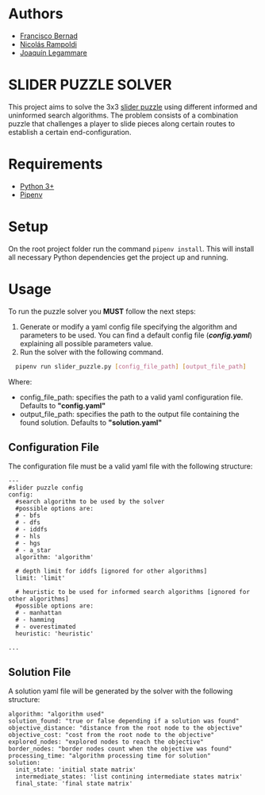 # Authors
- [Francisco Bernad](https://github.com/FrBernad)
- [Nicolás Rampoldi](https://github.com/NicolasRampoldi)
- [Joaquín Legammare](https://github.com/JoacoLega)

# SLIDER PUZZLE SOLVER
This project aims to solve the 3x3 [slider puzzle](https://en.wikipedia.org/wiki/Sliding_puzzle) using 
different informed and uninformed search algorithms. The problem consists of a combination puzzle that 
challenges a player to slide pieces along certain routes to establish a certain end-configuration. 

# Requirements
- [Python 3+](https://www.python.org/downloads/)
- [Pipenv](https://pipenv.pypa.io/en/latest/)

# Setup
On the root project folder run the command `pipenv install`. This will install all necessary Python dependencies
get the project up and running.

# Usage
To run the puzzle solver you **MUST** follow the next steps:
1. Generate or modify a yaml config file specifying the algorithm and parameters to be used. You can find
a default config file (***config.yaml***) explaining all possible parameters value.
2. Run the solver with the following command.
```bash
  pipenv run slider_puzzle.py [config_file_path] [output_file_path]
```
Where:
  - config_file_path: specifies the path to a valid yaml configuration file. Defaults to **"config.yaml"**
  - output_file_path: specifies the path to the output file containing the found solution. 
  Defaults to **"solution.yaml"**

## Configuration File
The configuration file must be a valid yaml file with the following structure:
```
---
#slider puzzle config
config:
  #search algorithm to be used by the solver
  #possible options are:
  # - bfs
  # - dfs
  # - iddfs
  # - hls
  # - hgs
  # - a_star
  algorithm: 'algorithm'

  # depth limit for iddfs [ignored for other algorithms]
  limit: 'limit'

  # heuristic to be used for informed search algorithms [ignored for other algorithms]
  #possible options are:
  # - manhattan
  # - hamming
  # - overestimated
  heuristic: 'heuristic'

...
```

## Solution File
A solution yaml file will be generated by the solver with the following structure:
```
algorithm: "algorithm used"
solution_found: "true or false depending if a solution was found"
objective_distance: "distance from the root node to the objective"
objective_cost: "cost from the root node to the objective"
explored_nodes: "explored nodes to reach the objective"
border_nodes: "border nodes count when the objective was found"
processing_time: "algorithm processing time for solution"
solution:
  init_state: 'initial state matrix'
  intermediate_states: 'list contining intermediate states matrix'
  final_state: 'final state matrix'
```